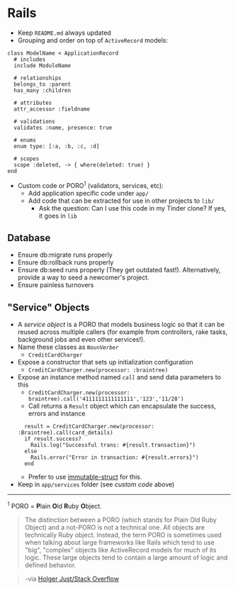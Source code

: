# Rails
- Keep `README.md` always updated
- Grouping and order on top of `ActiveRecord` models:
```
class ModelName < ApplicationRecord
  # includes
  include ModuleName

  # relationships
  belongs_to :parent
  has_many :children

  # attributes
  attr_accessor :fieldname

  # validations
  validates :name, presence: true

  # enums
  enum type: [:a, :b, :c, :d]

  # scopes
  scope :deleted, -> { where(deleted: true) }
end
```
- Custom code or PORO<sup>1</sup> (validators, services, etc):
  - Add application specific code under `app/`
  - Add code that can be extracted for use in other projects to `lib/`
    - Ask the question: Can I use this code in my Tinder clone? If yes, it goes in `lib`

## Database
  - Ensure db:migrate runs properly
  - Ensure db:rollback runs properly
  - Ensure db:seed runs properly (They get outdated fast!). Alternatively, provide a way to seed a newcomer's project.
  - Ensure painless turnovers

## "Service" Objects
  - A _service object_ is a PORO that models business logic so that it can be reused across multiple callers (for example from controllers, rake tasks, background jobs and even other services!).
  - Name these classes as _`NounVerber`_
    - `CreditCardCharger`
  - Expose a constructor that sets up initialization configuration
    - `CreditCardCharger.new(processor: :braintree)`
  - Expose an instance method named _`call`_ and send data parameters to this
    - `CreditCardCharger.new(processor: braintree).call('4111111111111111','123','11/28')`
    - Call returns a `Result` object which can encapsulate the success, errors and instance
    ```
      result = CreditCardCharger.new(processor: :Braintree).call(card_details)
      if result.success?
        Rails.log("Successful trans: #{result.transaction}")
      else
        Rails.error("Error in transaction: #{result.errors}")
      end
    ```
      - Prefer to use [immutable-struct](https://github.com/stitchfix/immutable-struct) for this.
  - Keep in `app/services` folder (see _custom code_ above)

---
<sup>1</sup> PORO = **P**lain **O**ld **R**uby **O**bject.
  > The distinction between a PORO (which stands for Plain Old Ruby Object) and a not-PORO is not a technical one. All objects are technically Ruby object. Instead, the term PORO is sometimes used when talking about large frameworks like Rails which tend to use "big", "complex" objects like ActiveRecord models for much of its logic. These large objects tend to contain a large amount of logic and defined behavior.

  > -via [Holger Just/Stack Overflow](http://stackoverflow.com/a/39129461)
